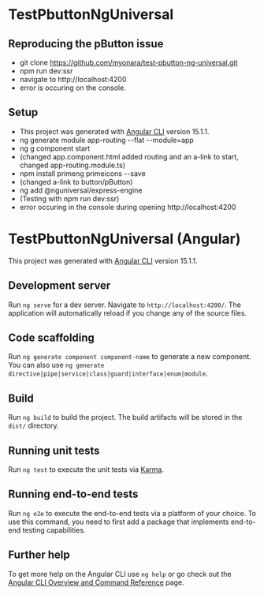 # TestPbuttonNgUniversal

## Reproducing the pButton issue
* git clone https://github.com/myonara/test-pbutton-ng-universal.git
* npm run dev:ssr
* navigate to http://localhost:4200 
* error is occuring on the console.

## Setup
* This project was generated with [Angular CLI](https://github.com/angular/angular-cli) version 15.1.1.
* ng generate module app-routing --flat --module=app
* ng g component start
* (changed app.component.html added routing and an a-link to start, changed app-routing.module.ts)
* npm install primeng primeicons --save
* (changed a-link to button/pButton)
* ng add @nguniversal/express-engine
* (Testing with npm run dev:ssr)
* error occuring in the console during opening http://localhost:4200 




# TestPbuttonNgUniversal (Angular)

This project was generated with [Angular CLI](https://github.com/angular/angular-cli) version 15.1.1.

## Development server

Run `ng serve` for a dev server. Navigate to `http://localhost:4200/`. The application will automatically reload if you change any of the source files.

## Code scaffolding

Run `ng generate component component-name` to generate a new component. You can also use `ng generate directive|pipe|service|class|guard|interface|enum|module`.

## Build

Run `ng build` to build the project. The build artifacts will be stored in the `dist/` directory.

## Running unit tests

Run `ng test` to execute the unit tests via [Karma](https://karma-runner.github.io).

## Running end-to-end tests

Run `ng e2e` to execute the end-to-end tests via a platform of your choice. To use this command, you need to first add a package that implements end-to-end testing capabilities.

## Further help

To get more help on the Angular CLI use `ng help` or go check out the [Angular CLI Overview and Command Reference](https://angular.io/cli) page.
